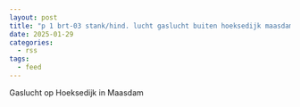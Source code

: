 ```yaml
---
layout: post
title: "p 1 brt-03 stank/hind. lucht gaslucht buiten hoeksedijk maasdam 186031"
date: 2025-01-29
categories: 
  - rss
tags: 
  - feed
---
```


Gaslucht op Hoeksedijk in Maasdam
